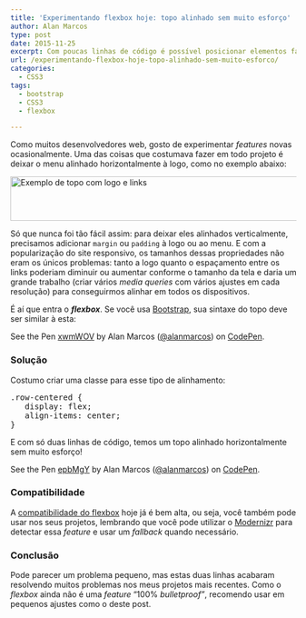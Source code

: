 ```yaml
---
title: 'Experimentando flexbox hoje: topo alinhado sem muito esforço'
author: Alan Marcos
type: post
date: 2015-11-25
excerpt: Com poucas linhas de código é possível posicionar elementos facilmente para páginas responsivas
url: /experimentando-flexbox-hoje-topo-alinhado-sem-muito-esforco/
categories:
  - CSS3
tags:
  - bootstrap
  - CSS3
  - flexbox

---
```

Como muitos desenvolvedores web, gosto de experimentar _features_ novas ocasionalmente. Uma das coisas que costumava fazer em todo projeto é deixar o menu alinhado horizontalmente à logo, como no exemplo abaixo:

[<img class="alignnone wp-image-52030 size-full" src="http://tableless.com.br/wp-content/uploads/2015/11/print.png" alt="Exemplo de topo com logo e links" width="1175" height="78" />][1]

Só que nunca foi tão fácil assim: para deixar eles alinhados verticalmente, precisamos adicionar `margin` ou `padding` à logo ou ao menu. E com a popularização do site responsivo, os tamanhos dessas propriedades não eram os únicos problemas: tanto a logo quanto o espaçamento entre os links poderiam diminuir ou aumentar conforme o tamanho da tela e daria um grande trabalho (criar vários _media queries_ com vários ajustes em cada resolução) para conseguirmos alinhar em todos os dispositivos.

É aí que entra o **_flexbox_**. Se você usa <a href="http://getbootstrap.com/" target="_blank">Bootstrap</a>, sua sintaxe do topo deve ser similar à esta:

See the Pen <a href="http://codepen.io/alanmarcos/pen/xwmWOV/" target="_blank">xwmWOV</a> by Alan Marcos (<a href="http://codepen.io/alanmarcos" target="_blank">@alanmarcos</a>) on <a href="http://codepen.io" target="_blank">CodePen</a>.

### Solução

Costumo criar uma classe para esse tipo de alinhamento:

<pre class="lang-css">.row-centered {
   display: flex;
   align-items: center;
}
</pre>

E com só duas linhas de código, temos um topo alinhado horizontalmente sem muito esforço!

See the Pen <a href="http://codepen.io/alanmarcos/pen/epbMgY/" target="_blank">epbMgY</a> by Alan Marcos (<a href="http://codepen.io/alanmarcos" target="_blank">@alanmarcos</a>) on <a href="http://codepen.io" target="_blank">CodePen</a>.

### Compatibilidade

A <a href="http://caniuse.com/flexbox" target="_blank">compatibilidade do flexbox</a> hoje já é bem alta, ou seja, você também pode usar nos seus projetos, lembrando que você pode utilizar o <a href="https://modernizr.com/" target="_blank">Modernizr</a> para detectar essa _feature_ e usar um _fallback_ quando necessário.

### Conclusão

Pode parecer um problema pequeno, mas estas duas linhas acabaram resolvendo muitos problemas nos meus projetos mais recentes. Como o _flexbox_ ainda não é uma _feature_ &#8220;100% _bulletproof&#8221;_, recomendo usar em pequenos ajustes como o deste post.

 [1]: http://tableless.com.br/wp-content/uploads/2015/11/print.png